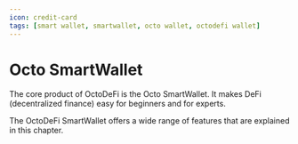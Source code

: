 ```yaml
---
icon: credit-card
tags: [smart wallet, smartwallet, octo wallet, octodefi wallet]
---
```

# Octo SmartWallet

The core product of OctoDeFi is the Octo SmartWallet. It makes DeFi (decentralized finance) easy for beginners and for experts.

The OctoDeFi SmartWallet offers a wide range of features that are explained in this chapter.